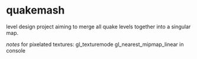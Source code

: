 # quakemash

level design project aiming to merge all quake levels together into a singular map.

*notes*
for pixelated textures:
gl_texturemode gl_nearest_mipmap_linear in console
